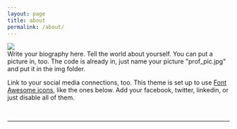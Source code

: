 ```yaml
---
layout: page
title: about
permalink: /about/
---
```


<img class="col one right" src="{{ site.baseurl }}/img/prof_pic.jpg">

<br/>
Write your biography here. Tell the world about yourself. You can put a picture in, too. The code is already in, just name your picture "prof_pic.jpg" and put it in the img folder. 

Link to your social media connections, too. This theme is set up to use <a href="http://fortawesome.github.io/Font-Awesome/" target="blank">Font Awesome icons</a>, like the ones below. Add your facebook, twitter, linkedin, or just disable all of them. 


<br/>
<hr/>
<br/>
<span class="contacticon center">
	<a href="mailto:valerie@example.com"><i class="fa fa-envelope-square"></i></a>
	<a href="https://www.instagram.com" target="_blank"><i class="fa fa-instagram"></i></a>
	<a href="https://github.com" target="_blank"><i class="fa fa-github-square"></i></a>
</span>

